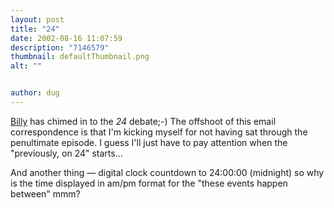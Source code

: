 ```yaml
---
layout: post
title: "24"
date: 2002-08-16 11:07:59
description: "7146579"
thumbnail: defaultThumbnail.png
alt: ""


author: dug
---
```


<p><a href="http://blogs.pumpernickle.net/billy/">Billy</a> has chimed in to the <cite>24</cite> debate;-) The offshoot of this email correspondence is that I'm kicking myself for not having sat through the penultimate episode. I guess I'll just have to pay attention when the "previously, on 24" starts...</p>

<p>And another thing &mdash; digital clock countdown to 24:00:00 (midnight) so why is the time displayed in am/pm format for the "these events happen between" mmm?</p>
